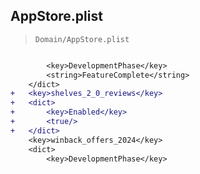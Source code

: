 ## AppStore.plist

> `Domain/AppStore.plist`

```diff

 		<key>DevelopmentPhase</key>
 		<string>FeatureComplete</string>
 	</dict>
+	<key>shelves_2_0_reviews</key>
+	<dict>
+		<key>Enabled</key>
+		<true/>
+	</dict>
 	<key>winback_offers_2024</key>
 	<dict>
 		<key>DevelopmentPhase</key>

```
